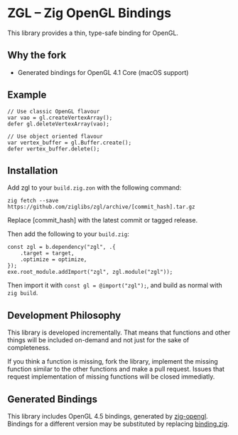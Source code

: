 # ZGL – Zig OpenGL Bindings

This library provides a thin, type-safe binding for OpenGL.

## Why the fork

- Generated bindings for OpenGL 4.1 Core (macOS support)

## Example

```zig
// Use classic OpenGL flavour
var vao = gl.createVertexArray();
defer gl.deleteVertexArray(vao);

// Use object oriented flavour
var vertex_buffer = gl.Buffer.create();
defer vertex_buffer.delete();
```

## Installation

Add zgl to your `build.zig.zon` with the following command:

`zig fetch --save https://github.com/ziglibs/zgl/archive/[commit_hash].tar.gz`

Replace [commit_hash] with the latest commit or tagged release.

Then add the following to your `build.zig`:

```zig
const zgl = b.dependency("zgl", .{
    .target = target,
    .optimize = optimize,
});
exe.root_module.addImport("zgl", zgl.module("zgl"));
```

Then import it with `const gl = @import("zgl");`, and build as normal with `zig build`.

## Development Philosophy

This library is developed incrementally. That means that functions and other things will be included on-demand and not just for the sake of completeness.

If you think a function is missing, fork the library, implement the missing function similar to the other functions and make a pull request. Issues that request implementation of missing functions will be closed immediatly.

## Generated Bindings

This library includes OpenGL 4.5 bindings, generated by [zig-opengl](https://github.com/MasterQ32/zig-opengl). Bindings for a different version may be substituted by replacing [binding.zig](src/binding.zig).
